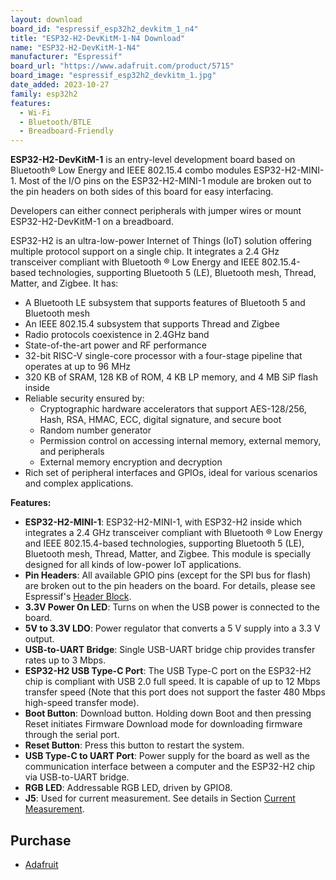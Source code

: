 ```yaml
---
layout: download
board_id: "espressif_esp32h2_devkitm_1_n4"
title: "ESP32-H2-DevKitM-1-N4 Download"
name: "ESP32-H2-DevKitM-1-N4"
manufacturer: "Espressif"
board_url: "https://www.adafruit.com/product/5715"
board_image: "espressif_esp32h2_devkitm_1.jpg"
date_added: 2023-10-27
family: esp32h2
features:
  - Wi-Fi
  - Bluetooth/BTLE
  - Breadboard-Friendly
---
```


**ESP32-H2-DevKitM-1** is an entry-level development board based on Bluetooth® Low Energy and IEEE 802.15.4 combo modules ESP32-H2-MINI-1. Most of the I/O pins on the ESP32-H2-MINI-1 module are broken out to the pin headers on both sides of this board for easy interfacing.

Developers can either connect peripherals with jumper wires or mount ESP32-H2-DevKitM-1 on a breadboard.

ESP32-H2 is an ultra-low-power Internet of Things (IoT) solution offering multiple protocol support on a single chip. It integrates a 2.4 GHz transceiver compliant with Bluetooth ® Low Energy and IEEE 802.15.4-based technologies, supporting Bluetooth 5 (LE), Bluetooth mesh, Thread, Matter, and Zigbee. It has:

- A Bluetooth LE subsystem that supports features of Bluetooth 5 and Bluetooth mesh
- An IEEE 802.15.4 subsystem that supports Thread and Zigbee
- Radio protocols coexistence in 2.4GHz band
- State-of-the-art power and RF performance
- 32-bit RISC-V single-core processor with a four-stage pipeline that operates at up to 96 MHz
- 320 KB of SRAM, 128 KB of ROM, 4 KB LP memory, and 4 MB SiP flash inside
- Reliable security ensured by:
  - Cryptographic hardware accelerators that support AES-128/256, Hash, RSA, HMAC, ECC, digital signature, and secure boot
  - Random number generator
  - Permission control on accessing internal memory, external memory, and peripherals
  - External memory encryption and decryption
- Rich set of peripheral interfaces and GPIOs, ideal for various scenarios and complex applications.

**Features:**

- **ESP32-H2-MINI-1**: ESP32-H2-MINI-1, with ESP32-H2 inside which integrates a 2.4 GHz transceiver compliant with Bluetooth ® Low Energy and IEEE 802.15.4-based technologies, supporting Bluetooth 5 (LE), Bluetooth mesh, Thread, Matter, and Zigbee. This module is specially designed for all kinds of low-power IoT applications.
- **Pin Headers**: All available GPIO pins (except for the SPI bus for flash) are broken out to the pin headers on the board. For details, please see Espressif's [Header Block](https://espressif-docs.readthedocs-hosted.com/projects/espressif-esp-dev-kits/en/latest/esp32h2/esp32-h2-devkitm-1/user_guide.html#header-block).
- **3.3V Power On LED**: Turns on when the USB power is connected to the board.
- **5V to 3.3V LDO**: Power regulator that converts a 5 V supply into a 3.3 V output.
- **USB-to-UART Bridge**: Single USB-UART bridge chip provides transfer rates up to 3 Mbps.
- **ESP32-H2 USB Type-C Port**: The USB Type-C port on the ESP32-H2 chip is compliant with USB 2.0 full speed. It is capable of up to 12 Mbps transfer speed (Note that this port does not support the faster 480 Mbps high-speed transfer mode).
- **Boot Button**: Download button. Holding down Boot and then pressing Reset initiates Firmware Download mode for downloading firmware through the serial port.
- **Reset Button**: Press this button to restart the system.
- **USB Type-C to UART Port**: Power supply for the board as well as the communication interface between a computer and the ESP32-H2 chip via USB-to-UART bridge.
- **RGB LED**: Addressable RGB LED, driven by GPIO8.
- **J5**: Used for current measurement. See details in Section [Current Measurement](https://espressif-docs.readthedocs-hosted.com/projects/espressif-esp-dev-kits/en/latest/esp32c6/esp32-c6-devkitc-1/user_guide_v1.1.html#user-guide-c6-devkitc-1-v1-current).

## Purchase

* [Adafruit](https://www.adafruit.com/product/5715)
